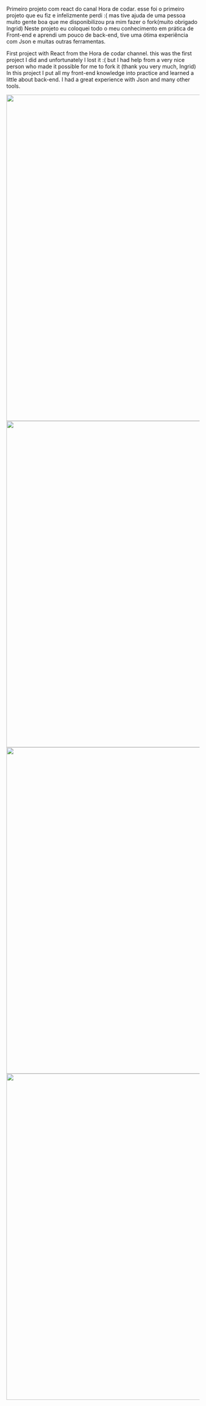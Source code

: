 <p>Primeiro projeto com react do canal Hora de codar. esse foi o primeiro projeto que eu fiz e infelizmente perdi :( mas tive ajuda de uma pessoa muito gente boa que me disponibilizou pra mim fazer o fork(muito obrigado Ingrid) Neste projeto eu coloquei todo o meu conhecimento em prática de Front-end e aprendi um pouco de back-end, tive uma ótima experiência com Json e muitas outras ferramentas.</p>

<p>First project with React from the Hora de codar channel. this was the first project I did and unfortunately I lost it :( but I had help from a very nice person who made it possible for me to fork it (thank you very much, Ingrid) In this project I put all my front-end knowledge into practice and learned a little about back-end. I had a great experience with Json and many other tools.</p>

<div align="center">
<img src="https://github.com/user-attachments/assets/f29fe220-f726-43bc-b719-47f671ee8cdc"  width="850" />
</div>

<div align="center">
<img width="850" src="https://github.com/user-attachments/assets/739ba81b-0b0b-43bc-8127-59715d05e0cd" />
</div>

<div align="center">
<img width="850" src="https://github.com/user-attachments/assets/4a626d85-da68-4c34-a848-fdc3bde8a825" />
</div>

<div align="center">
<img width="850" src="https://github.com/user-attachments/assets/68c3e500-f758-45e8-abac-0ab4815dca02" />
</div>
